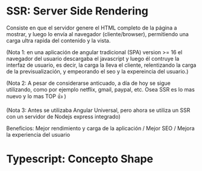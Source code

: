 # SSR: Server Side Rendering
Consiste en que el servidor genere el HTML completo de la página a mostrar, y luego lo envía al navegador (cliente/browser), permitiendo una carga ultra rapida del contenido y la vista.

(Nota 1: en una aplicación de angular tradicional (SPA) version >= 16 el navegador del usuario descargaba el javascript y luego él contruye la interfaz de usuario, es decir, la carga la lleva el cliente, relentizando la carga de la previsualización, y empeorando el seo y la expereincia del usuario.)

(Nota 2: A pesar de considerarse anticuado, a día de hoy se sigue utilizando, como por ejemplo netflix, gmail, paypal, etc. Osea SSR es lo mas nuevo y lo mas TOP 👍 )

(Nota 3: Antes se utilizaba Angular Universal, pero ahora se utiliza un SSR con un servidor de Nodejs express integrado)

Beneficios: Mejor rendimiento y carga de la aplicación / Mejor SEO / Mejora la experiencia del usuario

# Typescript: Concepto Shape
